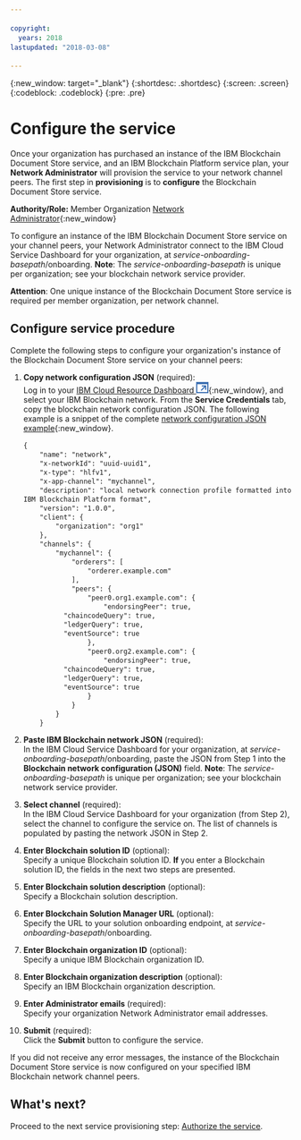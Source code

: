 ```yaml
---

copyright:
  years: 2018
lastupdated: "2018-03-08"

---
```


{:new_window: target="_blank"}
{:shortdesc: .shortdesc}
{:screen: .screen}
{:codeblock: .codeblock}
{:pre: .pre}


# Configure the service
Once your organization has purchased an instance of the IBM Blockchain Document Store
service, and an IBM Blockchain Platform service plan, your **Network Administrator** will
provision the service to your network channel peers. The first step in
**provisioning** is to **configure** the Blockchain Document Store service.

**Authority/Role:** Member Organization [Network Administrator](glossary.html#network-administrator){:new_window}

To configure an instance of the IBM Blockchain Document Store
service on your channel peers, your Network Administrator connect to the IBM Cloud
Service Dashboard for your organization, at *service-onboarding-basepath*/onboarding.
**Note**: The *service-onboarding-basepath* is unique per organization; see your
blockchain network service provider.  

**Attention**: One unique instance of the Blockchain Document Store service is required per
member organization, per network channel.

## Configure service procedure
Complete the following steps to configure your organization's instance of the
Blockchain Document Store service on your channel peers:

1. **Copy network configuration JSON** (required):  
Log in to your [IBM Cloud Resource Dashboard ![External link icon](images/launch-glyph.svg "External link icon")](https://console.bluemix.net/dashboard/apps){:new_window}, and select your
IBM Blockchain network. From the **Service Credentials** tab,
copy the blockchain network configuration JSON. The following example is a
snippet of the complete [network configuration JSON example](configure-json-example.html){:new_window}.

    ```
    {
	    "name": "network",
	    "x-networkId": "uuid-uuid1",
	    "x-type": "hlfv1",
	    "x-app-channel": "mychannel",
	    "description": "local network connection profile formatted into IBM Blockchain Platform format",
	    "version": "1.0.0",
	    "client": {
		    "organization": "org1"
	    },
	    "channels": {
		    "mychannel": {
			    "orderers": [
			    	"orderer.example.com"
			    ],
			    "peers": {
				    "peer0.org1.example.com": {
					    "endorsingPeer": true,
              "chaincodeQuery": true,
              "ledgerQuery": true,
              "eventSource": true
				    },
				    "peer0.org2.example.com": {
					    "endorsingPeer": true,
              "chaincodeQuery": true,
              "ledgerQuery": true,
              "eventSource": true
				    }
			    }
		    }
	    }

    ```

2. **Paste IBM Blockchain network JSON** (required):  
In the IBM Cloud Service Dashboard for your organization, at *service-onboarding-basepath*/onboarding, paste the JSON from Step 1 into the **Blockchain network configuration (JSON)** field.
**Note**: The *service-onboarding-basepath* is unique per organization; see your
blockchain network service provider.  

3. **Select channel** (required):  
In the IBM Cloud Service Dashboard for your organization (from Step 2), select the channel to configure the service on. The list of channels is populated by pasting the network JSON in Step 2.

4. **Enter Blockchain solution ID** (optional):  
Specify a unique Blockchain solution ID. **If** you enter a Blockchain solution ID,
the fields in the next two steps are presented.

5. **Enter Blockchain solution description** (optional):  
Specify a Blockchain solution description.

6. **Enter Blockchain Solution Manager URL** (optional):  
Specify the URL to your solution onboarding endpoint, at
*service-onboarding-basepath*/onboarding.

7. **Enter Blockchain organization ID** (optional):  
Specify a unique IBM Blockchain organization ID.

8. **Enter Blockchain organization description** (optional):  
Specify an IBM Blockchain organization description.

9. **Enter Administrator emails** (required):  
Specify your organization Network Administrator email addresses.

10. **Submit** (required):  
Click the **Submit** button to configure the service.

If you did not receive any error messages, the instance of the Blockchain Document
Store service is now configured on your specified IBM Blockchain network channel peers.

## What's next?
Proceed to the next service provisioning step: [Authorize the service](authorize-service.html).
